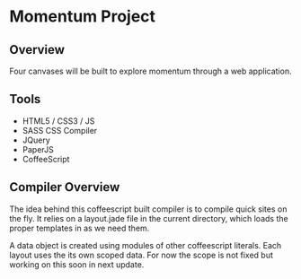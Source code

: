 Momentum Project
=

Overview
-

Four canvases will be built to explore momentum through a web application. 

Tools
-

-	HTML5 / CSS3 / JS
-	SASS CSS Compiler
-	JQuery
-	PaperJS
-	CoffeeScript

Compiler Overview
-

The idea behind this coffeescript built compiler is to compile quick sites on the fly. It relies on a layout.jade file in the current directory, which loads the proper templates in as we need them. 

A data object is created using modules of other coffeescript literals. Each layout uses the its own scoped data. For now the scope is not fixed but working on this soon in next update.